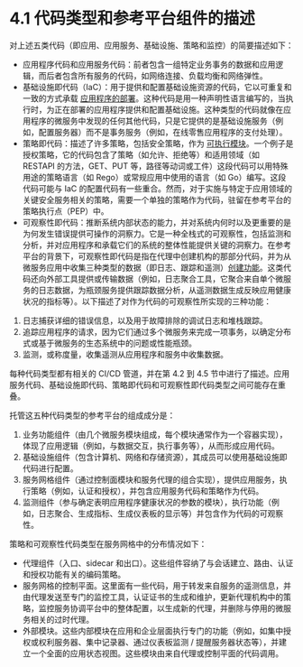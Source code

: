 # 4.1 代码类型和参考平台组件的描述

对上述五类代码（即应用、应用服务、基础设施、策略和监控）的简要描述如下：

-   应用程序代码和应用服务代码：前者包含一组特定业务事务的数据和应用逻辑，而后者包含所有服务的代码，如网络连接、负载均衡和网络弹性。
-   基础设施即代码（IaC）：用于提供和配置基础设施资源的代码，它以可重复和一致的方式承载 [应用程序的部署](https://searchitoperations.techtarget.com/feature/Understand-the-role-of-infrastructure-as-code-in-DevOps?utm_campaign=20210809_The+next+DevSecOps+challenge%3A+People&utm_medium=EM&utm_source=NLN&track=NL-1841&ad=939963&asrc=EM_NLN_174809933)。这种代码是用一种声明性语言编写的，当执行时，为正在部署的应用程序提供和配置基础设施。这种类型的代码就像在应用程序的微服务中发现的任何其他代码，只是它提供的是基础设施服务（例如，配置服务器）而不是事务服务（例如，在线零售应用程序的支付处理）。
-   策略即代码：描述了许多策略，包括安全策略，作为 [可执行模块](https://www.magalix.com/blog/introducing-policy-as-code-the-open-policy-agent-opa)。一个例子是授权策略，它的代码包含了策略（如允许、拒绝等）和适用领域（如 RESTAPI 的方法，GET、PUT 等，路径等动词或工件）这段代码可以用特殊用途的策略语言（如 Rego）或常规应用中使用的语言（如 Go）编写。这段代码可能与 IaC 的配置代码有一些重合。然而，对于实施与特定于应用领域的关键安全服务相关的策略，需要一个单独的策略作为代码，驻留在参考平台的策略执行点（PEP）中。
-   可观察性即代码：推断系统内部状态的能力，并对系统内何时以及更重要的是为何发生错误提供可操作的洞察力。它是一种全栈式的可观察性，包括监测和分析，并对应用程序和承载它们的系统的整体性能提供关键的洞察力。在参考平台的背景下，可观察性即代码是指在代理中创建机构的那部分代码，并为从微服务应用中收集三种类型的数据（即日志、跟踪和遥测）[创建功能](https://searchitoperations.techtarget.com/tip/Tackle-Kubernetes-observability-with-the-right-metrics?track=NL-1841&ad=938191&asrc=EM_NLN_153034984&utm_medium=EM&utm_source=NLN&utm_campaign=20210322_DevSecOps+leaves+Excel+in+the+dust)。这类代码还向外部工具提供或传输数据（例如，日志聚合工具，它聚合来自单个微服务的日志数据，为瓶颈服务提供跟踪数据分析，从遥测数据生成反映应用健康状况的指标等）。以下描述了对作为代码的可观察性所实现的三种功能：

1.  日志捕获详细的错误信息，以及用于故障排除的调试日志和堆栈跟踪。
2.  追踪应用程序的请求，因为它们通过多个微服务来完成一项事务，以确定分布式或基于微服务的生态系统中的问题或性能瓶颈。
3.  监测，或称度量，收集遥测从应用程序和服务中收集数据。

每种代码类型都有相关的 CI/CD 管道，并在第 4.2 到 4.5 节中进行了描述。应用服务代码、基础设施即代码、策略即代码和可观察性即代码类型之间可能存在重叠。

托管这五种代码类型的参考平台的组成成分是：

1.  业务功能组件（由几个微服务模块组成，每个模块通常作为一个容器实现），体现了应用逻辑（例如，与数据交互，执行事务等），从而形成应用代码。
2.  基础设施组件（包含计算机、网络和存储资源），其成员可以使用基础设施即代码进行配置。
3.  服务网格组件（通过控制面模块和服务代理的组合实现），提供应用服务，执行策略（例如，认证和授权），并包含应用服务代码和策略作为代码。
4.  监测组件（参与确定表明应用程序健康状况的参数的模块），执行功能（例如，日志聚合、生成指标、生成仪表板的显示等）并包含作为代码的可观察性。

策略和可观察性代码类型在服务网格中的分布情况如下：

-   代理组件（入口、sidecar 和出口）。这些组件容纳了与会话建立、路由、认证和授权功能有关的编码策略。
-   服务网格的控制平面。这里面有一些代码，用于转发来自服务的遥测信息，并由代理发送至专门的监控工具，认证证书的生成和维护，更新代理机构中的策略，监控服务协调平台中的整体配置，以生成新的代理，并删除与停用的微服务相关的过时代理。
-   外部模块。这些内部模块在应用和企业层面执行专门的功能（例如，如集中授权或权利服务器、集中记录器、通过仪表板监测 / 提醒服务器状态等），并建立一个全面的应用状态视图。这些模块由来自代理或控制平面的代码调用。